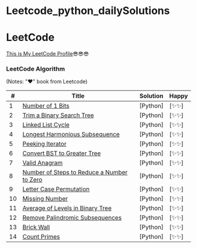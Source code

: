 # Leetcode_python_dailySolutions

LeetCode
========
[This is My LeetCode Profile](https://leetcode.com/roubish_kumar/)😎😎😎

### LeetCode Algorithm

(Notes: "&hearts;" book from Leetcode)


| # | Title | Solution | Happy |
|---| ----- | -------- | ---------- |
|1|[Number of 1 Bits](https://leetcode.com/explore/challenge/card/february-leetcoding-challenge-2021/584/week-1-february-1st-february-7th/3625/) | [Python] |[✨✨]|
|2|[Trim a Binary Search Tree](https://leetcode.com/explore/challenge/card/february-leetcoding-challenge-2021/584/week-1-february-1st-february-7th/3626/) | [Python] |[✨✨]|
|3|[Linked List Cycle](https://leetcode.com/explore/challenge/card/february-leetcoding-challenge-2021/584/week-1-february-1st-february-7th/3627/) | [Python] |[✨✨]|
|4|[Longest Harmonious Subsequence](https://leetcode.com/explore/challenge/card/february-leetcoding-challenge-2021/584/week-1-february-1st-february-7th/3628/) | [Python] |[✨✨]|
|5|[Peeking Iterator](https://leetcode.com/explore/challenge/card/february-leetcoding-challenge-2021/585/week-2-february-8th-february-14th/3633/) | [Python] |[✨✨]|
|6|[Convert BST to Greater Tree](https://leetcode.com/explore/challenge/card/february-leetcoding-challenge-2021/585/week-2-february-8th-february-14th/3634/) | [Python] |[✨✨]|
|7|[Valid Anagram](https://leetcode.com/explore/challenge/card/february-leetcoding-challenge-2021/585/week-2-february-8th-february-14th/3636/) | [Python] |[✨✨]|
|8|[Number of Steps to Reduce a Number to Zero](https://leetcode.com/explore/challenge/card/february-leetcoding-challenge-2021/585/week-2-february-8th-february-14th/3637/) | [Python] |[✨✨]|
|9|[Letter Case Permutation](https://leetcode.com/explore/challenge/card/february-leetcoding-challenge-2021/586/week-3-february-15th-february-21st/3642/) | [Python] |[✨✨]|
|10|[Missing Number](https://leetcode.com/explore/challenge/card/march-leetcoding-challenge-2021/588/week-1-march-1st-march-7th/3659/) | [Python] |[✨✨]|
|11|[Average of Levels in Binary Tree](https://leetcode.com/explore/challenge/card/march-leetcoding-challenge-2021/588/week-1-march-1st-march-7th/3661/) | [Python] |[✨✨]|
|12|[Remove Palindromic Subsequences](https://leetcode.com/explore/challenge/card/march-leetcoding-challenge-2021/589/week-2-march-8th-march-14th/3665/) | [Python] |[✨✨]|
|13|[Brick Wall](https://leetcode.com/explore/challenge/card/april-leetcoding-challenge-2021/596/week-4-april-22nd-april-28th/3717/) | [Python] |[✨✨]|
|14|[Count Primes](https://leetcode.com/explore/challenge/card/may-leetcoding-challenge-2021/599/week-2-may-8th-may-14th/3738/) | [Python] |[✨✨]|

